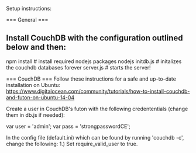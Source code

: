 Setup instructions:

=== General ===
## Install CouchDB with the configuration outlined below and then:
npm install 	   # install required nodejs packages
nodejs initdb.js   # initalizes the couchdb databases
forever server.js  # starts the server!

=== CouchDB ===
Follow these instructions for a safe and up-to-date installation on Ubuntu:
https://www.digitalocean.com/community/tutorials/how-to-install-couchdb-and-futon-on-ubuntu-14-04

Create a user in CouchDB's futon with the following credententials (change them in db.js if needed):

var user = 'admin';
var pass = 'strongpasswordCE';

In the config file (default.ini) which can be found by running 'couchdb -c', change the following:
1.) Set require_valid_user to true.
